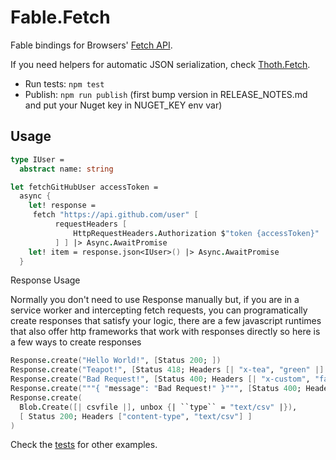 # Fable.Fetch

Fable bindings for Browsers' [Fetch API](https://developer.mozilla.org/en-US/docs/Web/API/Fetch_API).

If you need helpers for automatic JSON serialization, check [Thoth.Fetch](https://github.com/thoth-org/Thoth.Fetch#thothfetch-).

- Run tests: `npm test`
- Publish: `npm run publish` (first bump version in RELEASE_NOTES.md and put your Nuget key in NUGET_KEY env var)

## Usage

```fsharp
type IUser =
  abstract name: string

let fetchGitHubUser accessToken =
  async {
    let! response =
     fetch "https://api.github.com/user" [
          requestHeaders [
              HttpRequestHeaders.Authorization $"token {accessToken}"
          ] ] |> Async.AwaitPromise
    let! item = response.json<IUser>() |> Async.AwaitPromise
  }
```

Response Usage

Normally you don't need to use Response manually but, if you are in a service worker and intercepting fetch requests, you can programatically create responses that satisfy your logic, there are a few javascript runtimes that also offer http frameworks that work with responses directly so here is a few ways to create responses

```fsharp
Response.create("Hello World!", [Status 200; ])
Response.create("Teapot!", [Status 418; Headers [| "x-tea", "green" |] ])
Response.create("Bad Request!", [Status 400; Headers [| "x-custom", "fable" |] ])
Response.create("""{ "message": "Bad Request!" }""", [Status 400; Headers [| "content-type", "application/json" |] ])
Response.create(
  Blob.Create([| csvfile |], unbox {| ``type`` = "text/csv" |}),
  [ Status 200; Headers ["content-type", "text/csv"] ]
)

```

Check the [tests](https://github.com/fable-compiler/fable-fetch/blob/master/tests/FetchTests.fs) for other examples.
